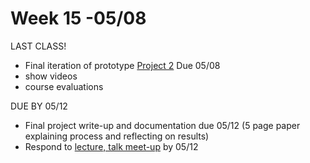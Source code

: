 # Week 15 -05/08

LAST CLASS!

* Final iteration of prototype [Project 2](city_as_site.md) Due 05/08 
* show videos
* course evaluations 

DUE BY 05/12

* Final project write-up and documentation due 05/12 (5 page paper explaining process and reflecting on results)
* Respond to [lecture, talk meet-up](visit_talk_meetup.md) by 05/12  
